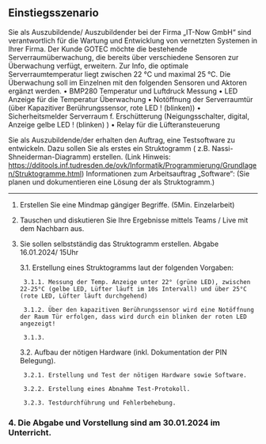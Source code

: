 ## Einstiegsszenario
Sie als Auszubildende/ Auszubildender bei der Firma „IT-Now GmbH“ sind verantwortlich für die Wartung und Entwicklung von
vernetzten Systemen in Ihrer Firma. Der Kunde GOTEC möchte die bestehende Serverraumüberwachung, die bereits über
verschiedene Sensoren zur Überwachung verfügt, erweitern. Zur Info, die optimale Serverraumtemperatur liegt zwischen 22 °C und
maximal 25 °C.
Die Überwachung soll im Einzelnen mit den folgenden Sensoren und Aktoren ergänzt werden.
• BMP280 Temperatur und Luftdruck Messung
• LED Anzeige für die Temperatur Überwachung
• Notöffnung der Serverraumtür (über Kapazitiver Berührungssensor, rote LED ! (blinken))
• Sicherheitsmelder Serverraum f. Erschütterung (Neigungsschalter, digital, Anzeige gelbe LED ! (blinken) )
• Relay für die Lüfteransteuerung

Sie als Auszubildende/der erhalten den Auftrag, eine Testsoftware zu entwickeln. Dazu sollen Sie als erstes ein Struktogramm (
z.B. Nassi-Shneiderman-Diagramm) erstellen. (Link Hinweis: https://dditools.inf.tudresden.de/ovk/Informatik/Programmierung/Grundlagen/Struktogramme.html)
Informationen zum Arbeitsauftrag „Software“: (Sie planen und dokumentieren eine Lösung der als Struktogramm.)

---
1. Erstellen Sie eine Mindmap gängiger Begriffe. (5Min. Einzelarbeit)

2. Tauschen und diskutieren Sie Ihre Ergebnisse mittels Teams / Live mit dem Nachbarn aus.

3. Sie sollen selbstständig das Struktogramm erstellen. Abgabe 16.01.2024/ 15Uhr

    3.1. Erstellung eines Struktogramms laut der folgenden Vorgaben:

        3.1.1. Messung der Temp. Anzeige unter 22° (grüne LED), zwischen 22-25°C (gelbe LED, Lüfter läuft im 10s Intervall) und über 25°C (rote LED, Lüfter läuft durchgehend)

        3.1.2. Über den kapazitiven Berührungssensor wird eine Notöffnung der Raum Tür erfolgen, dass wird durch ein blinken der roten LED angezeigt!

        3.1.3. 

    3.2. Aufbau der nötigen Hardware (inkl. Dokumentation der PIN Belegung).

        3.2.1. Erstellung und Test der nötigen Hardware sowie Software.

        3.2.2. Erstellung eines Abnahme Test-Protokoll.

        3.2.3. Testdurchführung und Fehlerbehebung.

### 4. Die Abgabe und Vorstellung sind am 30.01.2024 im Unterricht.